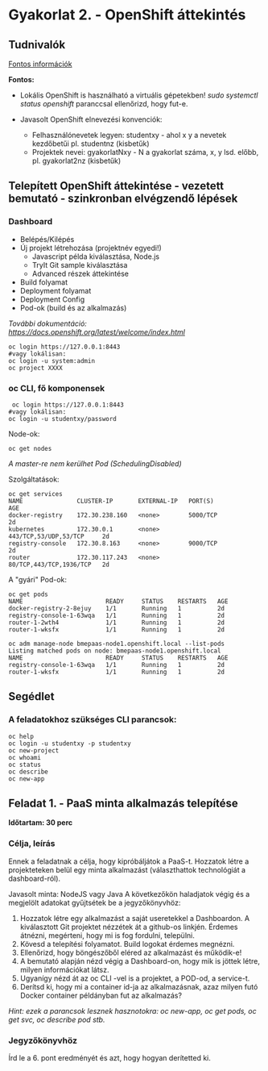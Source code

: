 # Gyakorlat 2. - OpenShift áttekintés

## Tudnivalók
[Fontos információk](Tudnivalok.md)

**Fontos:**
- Lokális OpenShift is használható a virtuális gépetekben!
_sudo systemctl status openshift_ paranccsal ellenőrizd, hogy fut-e.

- Javasolt OpenShift elnevezési konvenciók:
  - Felhasználónevetek legyen: studentxy - ahol x y a nevetek kezdőbetűi pl. studentnz (kisbetűk)
  - Projektek nevei: gyakorlatNxy - N a gyakorlat száma, x, y lsd. előbb, pl. gyakorlat2nz (kisbetűk)


## Telepített OpenShift áttekintése - vezetett bemutató - szinkronban elvégzendő lépések
### Dashboard
- Belépés/Kilépés
- Új projekt létrehozása (projektnév egyedi!)
  - Javascript példa kiválasztása, Node.js
  - TryIt Git sample kiválasztása
  - Advanced részek áttekintése
- Build folyamat 
- Deployment folyamat
- Deployment Config
- Pod-ok (build és az alkalmazás)

_További dokumentáció: https://docs.openshift.org/latest/welcome/index.html_

```shell
oc login https://127.0.0.1:8443
#vagy lokálisan:
oc login -u system:admin
oc project XXXX
```


### oc CLI, fő komponensek
```shell
 oc login https://127.0.0.1:8443   
#vagy lokálisan:
oc login -u studentxy/password
```

Node-ok:
```shell
oc get nodes
```
_A master-re nem kerülhet Pod (SchedulingDisabled)_

Szolgáltatások:
```shell
oc get services
NAME               CLUSTER-IP       EXTERNAL-IP   PORT(S)                   AGE
docker-registry    172.30.238.160   <none>        5000/TCP                  2d
kubernetes         172.30.0.1       <none>        443/TCP,53/UDP,53/TCP     2d
registry-console   172.30.8.163     <none>        9000/TCP                  2d
router             172.30.117.243   <none>        80/TCP,443/TCP,1936/TCP   2d
```

A "gyári" Pod-ok:
```shell
oc get pods
NAME                       READY     STATUS    RESTARTS   AGE
docker-registry-2-8ejuy    1/1       Running   1          2d
registry-console-1-63wqa   1/1       Running   1          2d
router-1-2wth4             1/1       Running   1          2d
router-1-wksfx             1/1       Running   1          2d

oc adm manage-node bmepaas-node1.openshift.local --list-pods
Listing matched pods on node: bmepaas-node1.openshift.local
NAME                       READY     STATUS    RESTARTS   AGE
registry-console-1-63wqa   1/1       Running   1          2d
router-1-wksfx             1/1       Running   1          2d

```

## Segédlet

### A feladatokhoz szükséges CLI parancsok:
```shell
oc help
oc login -u studentxy -p studentxy
oc new-project
oc whoami
oc status
oc describe
oc new-app
```

## Feladat 1. - PaaS minta alkalmazás telepítése
**Időtartam: 30 perc**

### Célja, leírás
Ennek a feladatnak a célja, hogy kipróbáljátok a PaaS-t. Hozzatok létre a projekteteken belül egy minta alkalmazást (választhattok technológiát a dashboard-ról).
 
Javasolt minta: NodeJS vagy Java
A következőkön haladjatok végig és a megjelölt adatokat gyűjtsétek be a jegyzőkönyvhöz:

1. Hozzatok létre egy alkalmazást a saját useretekkel a Dashboardon. A kiválasztott Git projektet nézzétek át a github-os linkjén. Érdemes átnézni, megérteni, hogy mi is fog fordulni, települni.
2. Kövesd a telepítési folyamatot. Build logokat érdemes megnézni.
3. Ellenőrizd, hogy böngészőből eléred az alkalmazást és működik-e!
4. A bemutató alapján nézd végig a Dashboard-on, hogy mik is jöttek létre, milyen információkat látsz.
5. Ugyanígy nézd át az oc CLI -vel is a projektet, a POD-od, a service-t.
6. Derítsd ki, hogy mi a container id-ja az alkalmazásnak, azaz milyen futó Docker container példányban fut az alkalmazás?

_Hint: ezek a parancsok lesznek hasznotokra: oc new-app, oc get pods, oc get svc, oc describe pod stb._

### Jegyzőkönyvhöz
Írd le a 6. pont eredményét és azt, hogy hogyan derítetted ki.
